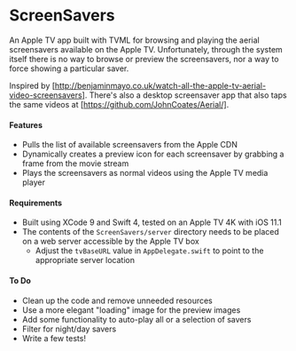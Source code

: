 # ScreenSavers

An Apple TV app built with TVML for browsing and playing the aerial screensavers available on the Apple TV. Unfortunately, through the system itself there is no way to browse or preview the screensavers, nor a way to force showing a particular saver.

Inspired by [http://benjaminmayo.co.uk/watch-all-the-apple-tv-aerial-video-screensavers]. There's also a desktop screensaver app that also taps the same videos at [https://github.com/JohnCoates/Aerial/].

#### Features
- Pulls the list of available screensavers from the Apple CDN
- Dynamically creates a preview icon for each screensaver by grabbing a frame from the movie stream
- Plays the screensavers as normal videos using the Apple TV media player

#### Requirements
- Built using XCode 9 and Swift 4, tested on an Apple TV 4K with iOS 11.1
- The contents of the `ScreenSavers/server` directory needs to be placed on a web server accessible by the Apple TV box
  - Adjust the `tvBaseURL` value in `AppDelegate.swift` to point to the appropriate server location

#### To Do
- Clean up the code and remove unneeded resources
- Use a more elegant "loading" image for the preview images
- Add some functionality to auto-play all or a selection of savers
- Filter for night/day savers
- Write a few tests!
